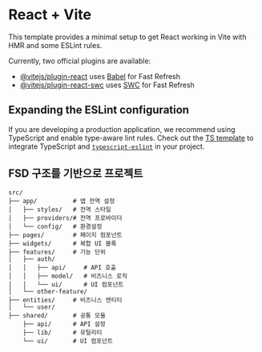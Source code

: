 # React + Vite

This template provides a minimal setup to get React working in Vite with HMR and some ESLint rules.

Currently, two official plugins are available:

- [@vitejs/plugin-react](https://github.com/vitejs/vite-plugin-react/blob/main/packages/plugin-react/README.md) uses [Babel](https://babeljs.io/) for Fast Refresh
- [@vitejs/plugin-react-swc](https://github.com/vitejs/vite-plugin-react-swc) uses [SWC](https://swc.rs/) for Fast Refresh

## Expanding the ESLint configuration

If you are developing a production application, we recommend using TypeScript and enable type-aware lint rules. Check out the [TS template](https://github.com/vitejs/vite/tree/main/packages/create-vite/template-react-ts) to integrate TypeScript and [`typescript-eslint`](https://typescript-eslint.io) in your project.

## FSD 구조를 기반으로 프로젝트

```
src/
├── app/          # 앱 전역 설정
│   ├── styles/   # 전역 스타일
│   ├── providers/# 전역 프로바이더
│   └── config/   # 환경설정
├── pages/        # 페이지 컴포넌트
├── widgets/      # 복합 UI 블록
├── features/     # 기능 단위
│   ├── auth/
│   │   ├── api/     # API 호출
│   │   ├── model/   # 비즈니스 로직
│   │   └── ui/      # UI 컴포넌트
│   └── other-feature/
├── entities/     # 비즈니스 엔티티
│   └── user/
├── shared/       # 공통 모듈
    ├── api/      # API 설정
    ├── lib/      # 유틸리티
    └── ui/       # UI 컴포넌트
```
